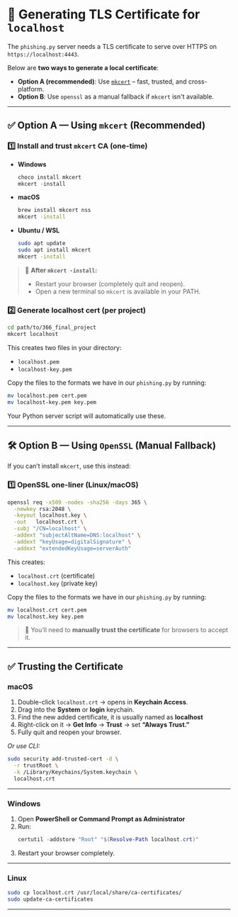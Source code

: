 
# 🔐 Generating TLS Certificate for `localhost`

The `phishing.py` server needs a TLS certificate to serve over HTTPS on `https://localhost:4443`.

Below are **two ways to generate a local certificate**:
- **Option A (recommended)**: Use [`mkcert`](https://github.com/FiloSottile/mkcert) – fast, trusted, and cross-platform.
- **Option B**: Use `openssl` as a manual fallback if `mkcert` isn't available.

---

## ✅ Option A — Using `mkcert` (Recommended)

### 1️⃣ Install and trust `mkcert` CA (one-time)

- **Windows**
  ```powershell
  choco install mkcert
  mkcert -install
  ```
- **macOS**
  ```bash
  brew install mkcert nss
  mkcert -install
  ```
- **Ubuntu / WSL**
  ```bash
  sudo apt update
  sudo apt install mkcert
  mkcert -install
  ```

> 🔁 **After `mkcert -install`:**
> - Restart your browser (completely quit and reopen).
> - Open a new terminal so `mkcert` is available in your PATH.

### 2️⃣ Generate localhost cert (per project)

```bash
cd path/to/366_final_project
mkcert localhost
```

This creates two files in your directory:

- `localhost.pem`  
- `localhost-key.pem`

Copy the files to the formats we have in our `phishing.py` by running:
```bash
mv localhost.pem cert.pem
mv localhost-key.pem key.pem
```

Your Python server script will automatically use these.

---

## 🛠 Option B — Using `OpenSSL` (Manual Fallback)

If you can’t install `mkcert`, use this instead:

### 1️⃣ OpenSSL one-liner (Linux/macOS)

```bash
openssl req -x509 -nodes -sha256 -days 365 \
  -newkey rsa:2048 \
  -keyout localhost.key \
  -out   localhost.crt \
  -subj "/CN=localhost" \
  -addext "subjectAltName=DNS:localhost" \
  -addext "keyUsage=digitalSignature" \
  -addext "extendedKeyUsage=serverAuth"
```

This creates:

- `localhost.crt` (certificate)
- `localhost.key` (private key)

Copy the files to the formats we have in our `phishing.py` by running:
```bash
mv localhost.crt cert.pem
mv localhost.key key.pem
```

> 🧠 You’ll need to **manually trust the certificate** for browsers to accept it.

---

## ✅ Trusting the Certificate

### macOS

1. Double-click `localhost.crt` → opens in **Keychain Access**.
1. Drag into the **System** or **login** keychain.
1. Find the new added certificate, it is usually named as **localhost**
1. Right-click on it → **Get Info** → **Trust** → set **“Always Trust.”**
1. Fully quit and reopen your browser.

_Or use CLI:_
```bash
sudo security add-trusted-cert -d \
  -r trustRoot \
  -k /Library/Keychains/System.keychain \
  localhost.crt
```

---

### Windows

1. Open **PowerShell or Command Prompt as Administrator**
2. Run:
   ```powershell
   certutil -addstore "Root" "$(Resolve-Path localhost.crt)"
   ```
3. Restart your browser completely.

---

### Linux

```bash
sudo cp localhost.crt /usr/local/share/ca-certificates/
sudo update-ca-certificates
```

---
